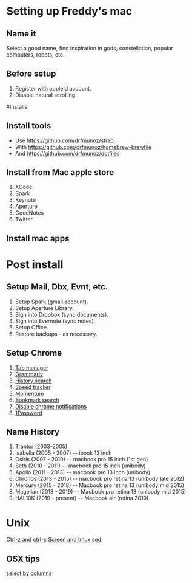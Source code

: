 # Setting up Freddy's mac

## Name it

Select a good name, find inspiration in gods, constellation, popular computers, robots, etc.

## Before setup

1. Register with appleId account.
2. Disable natural scrolling

#Installs

## Install tools

* Use https://github.com/drfmunoz/strap
* With https://github.com/drfmunoz/homebrew-brewfile
* And https://github.com/drfmunoz/dotfiles

## Install from Mac apple store

1. XCode	
2. Spark
3. Keynote
4. Aperture
5. GoodNotes
6. Twitter

## Install mac apps

# Post install

## Setup Mail, Dbx, Evnt, etc.

1. Setup Spark (gmail account).
2. Setup Aperture Library.
3. Sign into Dropbox (sync documents).
4. Sign into Evernote (sync notes).
5. Setup Office.
6. Restore backups - as necessary.

## Setup Chrome
1. [Tab manager](https://chrome.google.com/webstore/detail/tab-manager/coonecdghnepgiblpccbbihiahajndda/related?hl=en)
2. [Grammarly](https://chrome.google.com/webstore/detail/grammarly-for-chrome/kbfnbcaeplbcioakkpcpgfkobkghlhen?hl=en)
3. [History search](https://chrome.google.com/webstore/detail/history-search/bojcckfnoicpmfgjhhoncpinbmechmkl?hl=en)
4. [Speed tracker](https://chrome.google.com/webstore/detail/speed-tracer-by-google/ognampngfcbddbfemdapefohjiobgbdl/related?hl=en)
5. [Momentum](https://chrome.google.com/webstore/detail/momentum/laookkfknpbbblfpciffpaejjkokdgca?hl=en)
6. [Bookmark search](https://chrome.google.com/webstore/detail/bookmark-search/hhmokalkpaiacdofbcddkogifepbaijk)
7. [Disable chrome notifications](http://productforums.google.com/forum/#!topic/chrome/oYp5lXA3dhg)
8. [1Password](https://chrome.google.com/webstore/detail/1password-extension-deskt/aomjjhallfgjeglblehebfpbcfeobpgk?hl=en)

## Name History

1. Trantor (2003-2005)
2. Isabella (2005 - 2007) -- ibook 12 inch
2. Osiris (2007 - 2010) -- macbook pro 15 inch (1st gen)
4. Seth (2010 - 2011) -- macbook pro 15 inch (unibody)
5. Apollo (2011 - 2013) -- macbook pro 13 inch (unibody)
6. Chronos (2013 - 2015) -- macbook pro retina 13 (unibody late 2012)
7. Mercury (2015 - 2018) -- Macbook pro retina 13 (unibody mid 2015)
8. Magellan (2018 - 2019) -- Macbook pro retina 13 (unibody mid 2015)
9. HAL10K (2019 - present) -- Macbook air (retina 2010)

# Unix

[Ctrl-z and ctrl-c](http://superuser.com/questions/262942/whats-different-between-ctrlz-and-ctrlc-in-unix-command-line)
[Screen and tmux](http://www.dayid.org/os/notes/tm.html)
[sed](http://www.grymoire.com/unix/sed.html)

## OSX tips 
[select by columns](http://one-line-it.blogspot.fr/2013/01/mac-os-x-select-by-column.html)
